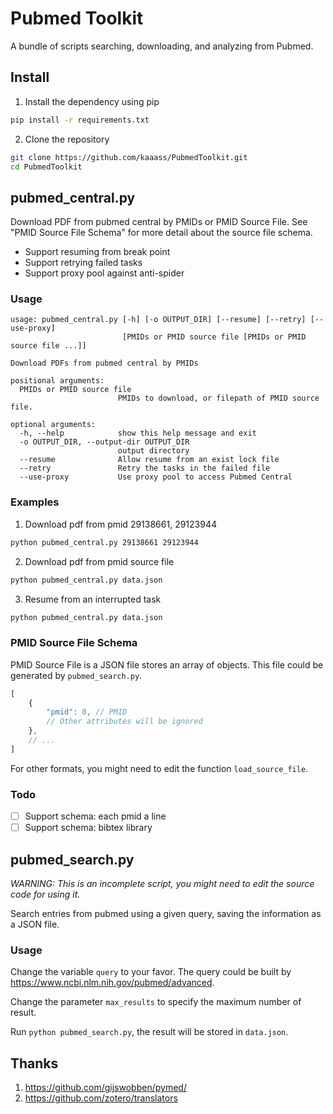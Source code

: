 # Pubmed Toolkit
A bundle of scripts searching, downloading, and analyzing from Pubmed.

## Install

1. Install the dependency using pip

```bash
pip install -r requirements.txt
```

2. Clone the repository

```bash
git clone https://github.com/kaaass/PubmedToolkit.git
cd PubmedToolkit
```

## pubmed_central.py

Download PDF from pubmed central by PMIDs or PMID Source File. See "PMID Source File Schema" for more detail about the source file schema.

- Support resuming from break point
- Support retrying failed tasks
- Support proxy pool against anti-spider

### Usage

```
usage: pubmed_central.py [-h] [-o OUTPUT_DIR] [--resume] [--retry] [--use-proxy]
                         [PMIDs or PMID source file [PMIDs or PMID source file ...]]

Download PDFs from pubmed central by PMIDs

positional arguments:
  PMIDs or PMID source file
                        PMIDs to download, or filepath of PMID source file.

optional arguments:
  -h, --help            show this help message and exit
  -o OUTPUT_DIR, --output-dir OUTPUT_DIR
                        output directory
  --resume              Allow resume from an exist lock file
  --retry               Retry the tasks in the failed file
  --use-proxy           Use proxy pool to access Pubmed Central
```

### Examples

1. Download pdf from pmid 29138661, 29123944

```bash
python pubmed_central.py 29138661 29123944
```

2. Download pdf from pmid source file

```bash
python pubmed_central.py data.json
```

3. Resume from an interrupted task

```bash
python pubmed_central.py data.json
```

### PMID Source File Schema

PMID Source File is a JSON file stores an array of objects. This file could be generated by `pubmed_search.py`.

```javascript
[
    {
    	"pmid": 0, // PMID
        // Other attributes will be ignored
	},
    // ...
]
```

For other formats, you might need to edit the function `load_source_file`.

### Todo

- [ ] Support schema: each pmid a line
- [ ] Support schema: bibtex library

## pubmed_search.py

*WARNING: This is an incomplete script, you might need to edit the source code for using it.*

Search entries from pubmed using a given query, saving the information as a JSON file.

### Usage

Change the variable `query` to your favor. The query could be built by https://www.ncbi.nlm.nih.gov/pubmed/advanced.

Change the parameter `max_results` to specify the maximum number of result.

Run `python pubmed_search.py`, the result will be stored in `data.json`.

## Thanks

1. https://github.com/gijswobben/pymed/
2. https://github.com/zotero/translators